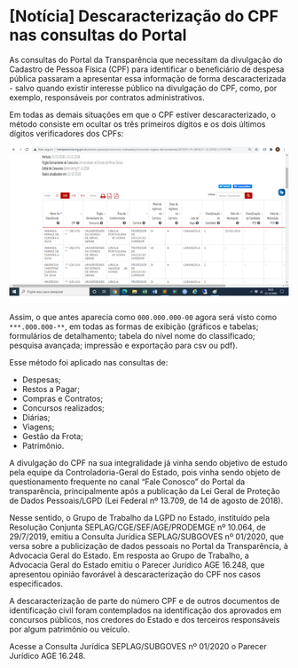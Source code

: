 # [Notícia] Descaracterização do CPF nas consultas do Portal

As consultas do Portal da Transparência que necessitam da divulgação do Cadastro de Pessoa Física (CPF) para identificar o beneficiário de despesa pública passaram a apresentar essa informação de forma descaracterizada - salvo quando existir interesse público na divulgação do CPF, como, por exemplo, responsáveis por contratos administrativos.

Em todas as demais situações em que o CPF estiver descaracterizado, o método consiste em ocultar os três primeiros dígitos e os dois últimos dígitos verificadores dos CPFs:

![](static/cpf.gif)

Assim, o que antes aparecia como ``000.000.000-00`` agora será visto como ``***.000.000-**``, em todas as formas de exibição (gráficos e tabelas; formulários de detalhamento; tabela do nível nome do classificado; pesquisa avançada; impressão e exportação para csv ou pdf).

Esse método foi aplicado nas consultas de:

* Despesas;
* Restos a Pagar;
* Compras e Contratos;
* Concursos realizados;
* Diárias;
* Viagens;
* Gestão da Frota;
* Patrimônio.


A divulgação do CPF na sua integralidade já vinha sendo objetivo de estudo pela equipe da Controladoria-Geral do Estado, pois vinha sendo objeto de questionamento frequente no canal “Fale Conosco” do Portal da transparência, principalmente após a publicação da Lei Geral de Proteção de Dados Pessoais/LGPD (Lei Federal nº 13.709, de 14 de agosto de 2018). 

Nesse sentido, o Grupo de Trabalho da LGPD no Estado, instituído pela Resolução Conjunta SEPLAG/CGE/SEF/AGE/PRODEMGE nº 10.064, de 29/7/2019, emitiu a Consulta Jurídica SEPLAG/SUBGOVES nº 01/2020, que versa sobre a publicização de dados pessoais no Portal da Transparência, à Advocacia Geral do Estado. Em resposta ao Grupo de Trabalho, a Advocacia Geral do Estado emitiu o Parecer Jurídico AGE 16.248, que apresentou opinião favorável à descaracterização do CPF nos casos especificados.

A descaracterização de parte do número CPF e de outros documentos de identificação civil foram contemplados na identificação dos aprovados em concursos públicos, nos credores do Estado e dos terceiros responsáveis por algum patrimônio ou veículo.

Acesse a Consulta Jurídica SEPLAG/SUBGOVES nº 01/2020 o Parecer Jurídico AGE 16.248.
